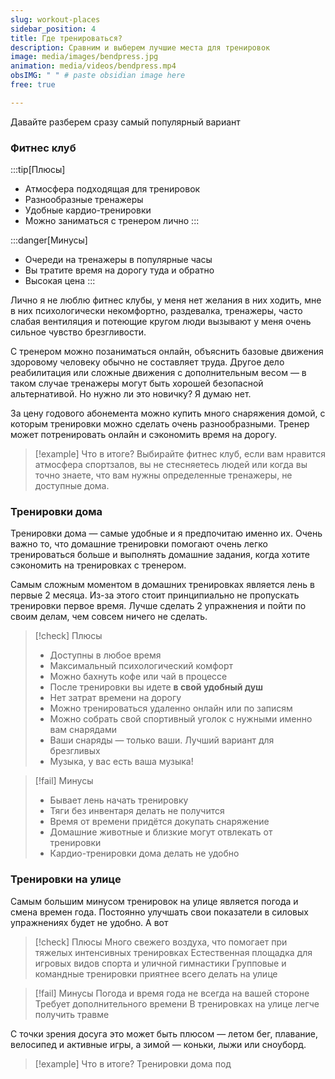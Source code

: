 ```yaml
---
slug: workout-places
sidebar_position: 4
title: Где тренироваться?
description: Сравним и выберем лучшие места для тренировок
image: media/images/bendpress.jpg
animation: media/videos/bendpress.mp4
obsIMG: " " # paste obsidian image here
free: true

---
```


Давайте разберем сразу самый популярный вариант

### Фитнес клуб

:::tip[Плюсы]
- Атмосфера подходящая для тренировок
- Разнообразные тренажеры
- Удобные кардио-тренировки
- Можно заниматься с тренером лично
:::

:::danger[Минусы]
- Очереди на тренажеры в популярные часы
- Вы тратите время на дорогу туда и обратно
- Высокая цена
:::

Лично я не люблю фитнес клубы, у меня нет желания в них ходить, мне в них психологически некомфортно, раздевалка, тренажеры, часто слабая вентиляция и потеющие кругом люди вызывают у меня очень сильное чувство брезгливости.

С тренером можно позаниматься онлайн, объяснить базовые движения здоровому человеку обычно не составляет труда. Другое дело реабилитация или сложные движения с дополнительным весом — в таком случае тренажеры могут быть хорошей безопасной альтернативой. Но нужно ли это новичку? Я думаю нет.

За цену годового абонемента можно купить много снаряжения домой, с которым тренировки можно сделать очень разнообразными. Тренер может потренировать онлайн и сэкономить время на дорогу.

> [!example] Что в итоге?
>  Выбирайте фитнес клуб, если вам нравится атмосфера спортзалов, вы не стесняетесь людей или когда вы точно знаете, что вам нужны определенные тренажеры, не доступные дома.

### Тренировки дома

Тренировки дома — самые удобные и я предпочитаю именно их. Очень важно то, что домашние тренировки помогают очень легко тренироваться больше и выполнять домашние задания, когда хотите сэкономить на тренировках с тренером.

Самым сложным моментом в домашних тренировках является лень в первые 2 месяца. Из-за этого стоит принципиально не пропускать тренировки первое время. Лучше сделать 2 упражнения и пойти по своим делам, чем совсем ничего не сделать.

> [!check] Плюсы
> - Доступны в любое время
> - Максимальный психологический комфорт
> - Можно бахнуть кофе или чай в процессе
> - После тренировки вы идете **в свой удобный душ**
> - Нет затрат времени на дорогу
> - Можно тренироваться удаленно онлайн или по записям
> - Можно собрать свой спортивный уголок с нужными именно вам снарядами
> - Ваши снаряды — только ваши. Лучший вариант для брезгливых
> - Музыка, у вас есть ваша музыка!


> [!fail] Минусы
> - Бывает лень начать тренировку
> - Тяги без инвентаря делать не получится
> - Время от времени придётся докупать снаряжение
> - Домашние животные и близкие могут отвлекать от тренировки
> - Кардио-тренировки дома делать не удобно

### Тренировки на улице

Самым большим минусом тренировок на улице является погода и смена времен года. Постоянно улучшать свои показатели в силовых упражнениях будет не удобно. А вот 

> [!check] Плюсы
> Много свежего воздуха, что помогает при тяжелых интенсивных тренировках
> Естественная площадка для игровых видов спорта и уличной гимнастики
> Групповые и командные тренировки приятнее всего делать на улице
> 

> [!fail] Минусы
> Погода и время года не всегда на вашей стороне
> Требует дополнительного времени
> В тренировках на улице легче получить травме

С точки зрения досуга это может быть плюсом — летом бег, плавание, велосипед и активные игры, а зимой — коньки, лыжи или сноуборд. 


> [!example] Что в итоге?
>  Тренировки дома под
